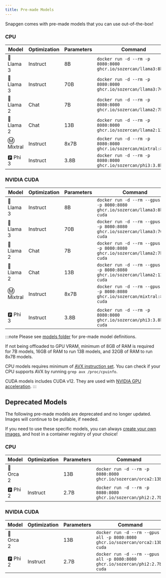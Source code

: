 ```yaml
---
title: Pre-made Models
---
```


Snapgen comes with pre-made models that you can use out-of-the-box!

### CPU

| Model     | Optimization | Parameters | Command                                                         | License                                                                             |
| --------- | ------------ | ---------- | --------------------------------------------------------------- | ----------------------------------------------------------------------------------- |
| 🦙 Llama 3 | Instruct     | 8B         | `docker run -d --rm -p 8080:8080 ghcr.io/sozercan/llama3:8b`    | [Llama](https://ai.meta.com/llama/license/)                                         |
| 🦙 Llama 3 | Instruct     | 70B        | `docker run -d --rm -p 8080:8080 ghcr.io/sozercan/llama3:70b`   | [Llama](https://ai.meta.com/llama/license/)                                         |
| 🦙 Llama 2 | Chat         | 7B         | `docker run -d --rm -p 8080:8080 ghcr.io/sozercan/llama2:7b`    | [Llama](https://ai.meta.com/llama/license/)                                         |
| 🦙 Llama 2 | Chat         | 13B        | `docker run -d --rm -p 8080:8080 ghcr.io/sozercan/llama2:13b`   | [Llama](https://ai.meta.com/llama/license/)                                         |
| Ⓜ️ Mixtral | Instruct     | 8x7B       | `docker run -d --rm -p 8080:8080 ghcr.io/sozercan/mixtral:8x7b` | [Apache](https://choosealicense.com/licenses/apache-2.0/)                           |
| 🅿️ Phi 3   | Instruct     | 3.8B       | `docker run -d --rm -p 8080:8080 ghcr.io/sozercan/phi3:3.8b`    | [MIT](https://huggingface.co/microsoft/Phi-3-mini-4k-instruct/resolve/main/LICENSE) |

### NVIDIA CUDA

| Model     | Optimization | Parameters | Command                                                                         | License                                                                             |
| --------- | ------------ | ---------- | ------------------------------------------------------------------------------- | ----------------------------------------------------------------------------------- |
| 🦙 Llama 3 | Instruct     | 8B         | `docker run -d --rm --gpus all -p 8080:8080 ghcr.io/sozercan/llama3:8b-cuda`    | [Llama](https://ai.meta.com/llama/license/)                                         |
| 🦙 Llama 3 | Instruct     | 70B        | `docker run -d --rm --gpus all -p 8080:8080 ghcr.io/sozercan/llama3:70b-cuda`   | [Llama](https://ai.meta.com/llama/license/)                                         |
| 🦙 Llama 2 | Chat         | 7B         | `docker run -d --rm --gpus all -p 8080:8080 ghcr.io/sozercan/llama2:7b-cuda`    | [Llama](https://ai.meta.com/llama/license/)                                         |
| 🦙 Llama 2 | Chat         | 13B        | `docker run -d --rm --gpus all -p 8080:8080 ghcr.io/sozercan/llama2:13b-cuda`   | [Llama](https://ai.meta.com/llama/license/)                                         |
| Ⓜ️ Mixtral | Instruct     | 8x7B       | `docker run -d --rm --gpus all -p 8080:8080 ghcr.io/sozercan/mixtral:8x7b-cuda` | [Apache](https://choosealicense.com/licenses/apache-2.0/)                           |
|           |
| 🅿️ Phi 3   | Instruct     | 3.8B       | `docker run -d --rm -p 8080:8080 ghcr.io/sozercan/phi3:3.8b-cuda`               | [MIT](https://huggingface.co/microsoft/Phi-3-mini-4k-instruct/resolve/main/LICENSE) |

:::note
Please see [models folder](https://github.com/sozercan/snapgen/tree/main/models) for pre-made model definitions.

If not being offloaded to GPU VRAM, minimum of 8GB of RAM is required for 7B models, 16GB of RAM to run 13B models, and 32GB of RAM to run 8x7B models.

CPU models requires minimum of [AVX instruction set](https://en.wikipedia.org/wiki/Advanced_Vector_Extensions). You can check if your CPU supports AVX by running `grep avx /proc/cpuinfo`.

CUDA models includes CUDA v12. They are used with [NVIDIA GPU acceleration](#gpu-acceleration-support).
:::

## Deprecated Models

The following pre-made models are deprecated and no longer updated. Images will continue to be pullable, if needed.

If you need to use these specific models, you can always [create your own images](./create-images.md), and host in a container registry of your choice!

### CPU

| Model    | Optimization | Parameters | Command                                                      | License                                                                             |
| -------- | ------------ | ---------- | ------------------------------------------------------------ | ----------------------------------------------------------------------------------- |
| 🐬 Orca 2 |              | 13B        | `docker run -d --rm -p 8080:8080 ghcr.io/sozercan/orca2:13b` | [Microsoft Research](https://huggingface.co/microsoft/Orca-2-13b/blob/main/LICENSE) |
| 🅿️ Phi 2  | Instruct     | 2.7B       | `docker run -d --rm -p 8080:8080 ghcr.io/sozercan/phi2:2.7b` | [MIT](https://huggingface.co/microsoft/phi-2/resolve/main/LICENSE)                  |

### NVIDIA CUDA

| Model    | Optimization | Parameters | Command                                                                      | License                                                                             |
| -------- | ------------ | ---------- | ---------------------------------------------------------------------------- | ----------------------------------------------------------------------------------- |
| 🐬 Orca 2 |              | 13B        | `docker run -d --rm --gpus all -p 8080:8080 ghcr.io/sozercan/orca2:13b-cuda` | [Microsoft Research](https://huggingface.co/microsoft/Orca-2-13b/blob/main/LICENSE) |
| 🅿️ Phi 2  | Instruct     | 2.7B       | `docker run -d --rm --gpus all -p 8080:8080 ghcr.io/sozercan/phi2:2.7b-cuda` | [MIT](https://huggingface.co/microsoft/phi-2/resolve/main/LICENSE)                  |
